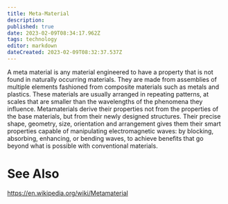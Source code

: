 ```yaml
---
title: Meta-Material
description: 
published: true
date: 2023-02-09T08:34:17.962Z
tags: technology
editor: markdown
dateCreated: 2023-02-09T08:32:37.537Z
---
```



A meta material is any material engineered to have a property that is not found in naturally occurring materials. They are made from assemblies of multiple elements fashioned from composite materials such as metals and plastics. These materials are usually arranged in repeating patterns, at scales that are smaller than the wavelengths of the phenomena they influence. Metamaterials derive their properties not from the properties of the base materials, but from their newly designed structures. Their precise shape, geometry, size, orientation and arrangement gives them their smart properties capable of manipulating electromagnetic waves: by blocking, absorbing, enhancing, or bending waves, to achieve benefits that go beyond what is possible with conventional materials. 


# See Also
https://en.wikipedia.org/wiki/Metamaterial